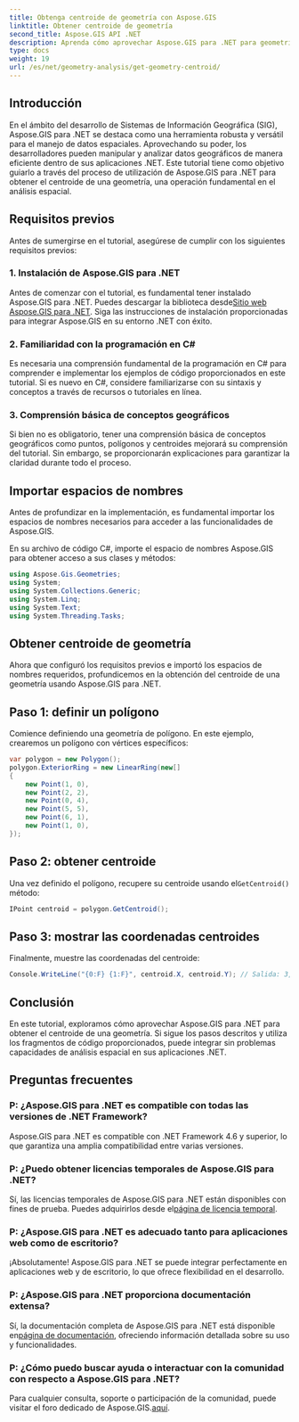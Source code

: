 ```yaml
---
title: Obtenga centroide de geometría con Aspose.GIS
linktitle: Obtener centroide de geometría
second_title: Aspose.GIS API .NET
description: Aprenda cómo aprovechar Aspose.GIS para .NET para geometría de centroides a través de este completo. Integre el análisis espacial perfectamente en sus aplicaciones .NET.
type: docs
weight: 19
url: /es/net/geometry-analysis/get-geometry-centroid/
---
```

## Introducción
En el ámbito del desarrollo de Sistemas de Información Geográfica (SIG), Aspose.GIS para .NET se destaca como una herramienta robusta y versátil para el manejo de datos espaciales. Aprovechando su poder, los desarrolladores pueden manipular y analizar datos geográficos de manera eficiente dentro de sus aplicaciones .NET. Este tutorial tiene como objetivo guiarlo a través del proceso de utilización de Aspose.GIS para .NET para obtener el centroide de una geometría, una operación fundamental en el análisis espacial.
## Requisitos previos
Antes de sumergirse en el tutorial, asegúrese de cumplir con los siguientes requisitos previos:
### 1. Instalación de Aspose.GIS para .NET
 Antes de comenzar con el tutorial, es fundamental tener instalado Aspose.GIS para .NET. Puedes descargar la biblioteca desde[Sitio web Aspose.GIS para .NET](https://releases.aspose.com/gis/net/). Siga las instrucciones de instalación proporcionadas para integrar Aspose.GIS en su entorno .NET con éxito.
### 2. Familiaridad con la programación en C#
Es necesaria una comprensión fundamental de la programación en C# para comprender e implementar los ejemplos de código proporcionados en este tutorial. Si es nuevo en C#, considere familiarizarse con su sintaxis y conceptos a través de recursos o tutoriales en línea.
### 3. Comprensión básica de conceptos geográficos
Si bien no es obligatorio, tener una comprensión básica de conceptos geográficos como puntos, polígonos y centroides mejorará su comprensión del tutorial. Sin embargo, se proporcionarán explicaciones para garantizar la claridad durante todo el proceso.

## Importar espacios de nombres
Antes de profundizar en la implementación, es fundamental importar los espacios de nombres necesarios para acceder a las funcionalidades de Aspose.GIS.

En su archivo de código C#, importe el espacio de nombres Aspose.GIS para obtener acceso a sus clases y métodos:
```csharp
using Aspose.Gis.Geometries;
using System;
using System.Collections.Generic;
using System.Linq;
using System.Text;
using System.Threading.Tasks;
```
## Obtener centroide de geometría
Ahora que configuró los requisitos previos e importó los espacios de nombres requeridos, profundicemos en la obtención del centroide de una geometría usando Aspose.GIS para .NET.
## Paso 1: definir un polígono
Comience definiendo una geometría de polígono. En este ejemplo, crearemos un polígono con vértices específicos:
```csharp
var polygon = new Polygon();
polygon.ExteriorRing = new LinearRing(new[]
{
    new Point(1, 0),
    new Point(2, 2),
    new Point(0, 4),
    new Point(5, 5),
    new Point(6, 1),
    new Point(1, 0),
});
```
## Paso 2: obtener centroide
 Una vez definido el polígono, recupere su centroide usando el`GetCentroid()` método:
```csharp
IPoint centroid = polygon.GetCentroid();
```
## Paso 3: mostrar las coordenadas centroides
Finalmente, muestre las coordenadas del centroide:
```csharp
Console.WriteLine("{0:F} {1:F}", centroid.X, centroid.Y); // Salida: 3,33 2,58
```

## Conclusión
En este tutorial, exploramos cómo aprovechar Aspose.GIS para .NET para obtener el centroide de una geometría. Si sigue los pasos descritos y utiliza los fragmentos de código proporcionados, puede integrar sin problemas capacidades de análisis espacial en sus aplicaciones .NET.
## Preguntas frecuentes
### P: ¿Aspose.GIS para .NET es compatible con todas las versiones de .NET Framework?
Aspose.GIS para .NET es compatible con .NET Framework 4.6 y superior, lo que garantiza una amplia compatibilidad entre varias versiones.
### P: ¿Puedo obtener licencias temporales de Aspose.GIS para .NET?
 Sí, las licencias temporales de Aspose.GIS para .NET están disponibles con fines de prueba. Puedes adquirirlos desde el[página de licencia temporal](https://purchase.aspose.com/temporary-license/).
### P: ¿Aspose.GIS para .NET es adecuado tanto para aplicaciones web como de escritorio?
¡Absolutamente! Aspose.GIS para .NET se puede integrar perfectamente en aplicaciones web y de escritorio, lo que ofrece flexibilidad en el desarrollo.
### P: ¿Aspose.GIS para .NET proporciona documentación extensa?
 Sí, la documentación completa de Aspose.GIS para .NET está disponible en[página de documentación](https://reference.aspose.com/gis/net/), ofreciendo información detallada sobre su uso y funcionalidades.
### P: ¿Cómo puedo buscar ayuda o interactuar con la comunidad con respecto a Aspose.GIS para .NET?
 Para cualquier consulta, soporte o participación de la comunidad, puede visitar el foro dedicado de Aspose.GIS.[aquí](https://forum.aspose.com/c/gis/33).